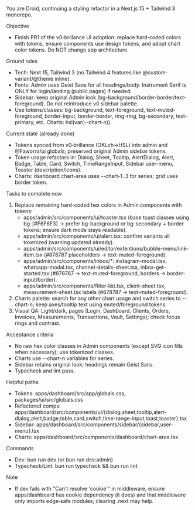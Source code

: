 You are Droid, continuing a styling refactor in a Next.js 15 + Tailwind 3 monorepo.

Objective
- Finish PR1 of the v0‑brillance UI adoption: replace hard‑coded colors with tokens, ensure components use design tokens, and adopt chart color tokens. Do NOT change app architecture.

Ground rules
- Tech: Next 15, Tailwind 3 (no Tailwind 4 features like @custom-variant/@theme inline).
- Fonts: Admin uses Geist Sans for all headings/body. Instrument Serif is ONLY for login/landing (public pages) if needed.
- Sidebar: keep original Admin look (bg-background/border-border/text-foreground). Do not reintroduce v0 sidebar palette.
- Use tokens/classes: bg-background, text-foreground, text-muted-foreground, border-input, border-border, ring-ring, bg-secondary, text-primary, etc. Charts: hsl(var(--chart-n)).

Current state (already done)
- Tokens synced from v0‑brillance (OKLch→HSL) into admin and @Faworra/ui globals; preserved original Admin sidebar tokens.
- Token usage refactors in: Dialog, Sheet, Tooltip, AlertDialog, Alert, Badge, Table, Card, Switch, TimeRangeInput, Sidebar user-menu, Toaster (description/icons).
- Charts: dashboard chart-area uses --chart-1..3 for series; grid uses border token.

Tasks to complete now
1) Replace remaining hard-coded hex colors in Admin components with tokens:
   - apps/admin/src/components/ui/toaster.tsx (base toast classes using bg-[#F6F6F3] → prefer bg-background or bg-secondary + border tokens; ensure dark mode stays readable).
   - apps/admin/src/components/ui/alert.tsx: confirm variants all tokenized (warning updated already).
   - apps/admin/src/components/ui/editor/extentions/bubble-menu/link-item.tsx (#878787 placeholders → text-muted-foreground).
   - apps/admin/src/components/inbox/*: instagram-modal.tsx, whatsapp-modal.tsx, channel-details-sheet.tsx, inbox-get-started.tsx (#878787 → text-muted-foreground, borders → border-input/border).
   - apps/admin/src/components/filter-list.tsx, client-sheet.tsx, measurement-sheet.tsx labels (#878787 → text-muted-foreground).
2) Charts palette: search for any other chart usage and switch series to --chart-n; keep axes/tooltip text using muted/foreground tokens.
3) Visual QA: Light/dark, pages (Login, Dashboard, Clients, Orders, Invoices, Measurements, Transactions, Vault, Settings); check focus rings and contrast.

Acceptance criteria
- No raw hex color classes in Admin components (except SVG icon fills when necessary); use tokenized classes.
- Charts use --chart-n variables for series.
- Sidebar retains original look; headings remain Geist Sans.
- Typecheck and lint pass.

Helpful paths
- Tokens: apps/dashboard/src/app/globals.css, packages/ui/src/globals.css
- Refactored comps: apps/dashboard/src/components/ui/{dialog,sheet,tooltip,alert-dialog,alert,badge,table,card,switch,time-range-input,toast,toaster}.tsx
- Sidebar: apps/dashboard/src/components/sidebar/{sidebar,user-menu}.tsx
- Charts: apps/dashboard/src/components/dashboard/chart-area.tsx

Commands
- Dev: bun run dev (or bun run dev:admin)
- Typecheck/Lint: bun run typecheck && bun run lint

Note
- If dev fails with "Can't resolve 'cookie'" in middleware, ensure apps/dashboard has cookie dependency (it does) and that middleware only imports edge‑safe modules; clearing .next may help.
